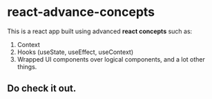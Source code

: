# react-advance-concepts

This is a react app built using advanced **react concepts** such as:
1. Context
2. Hooks (useState, useEffect, useContext)
3. Wrapped UI components over logical components, and a lot other things. 

## Do check it out.
